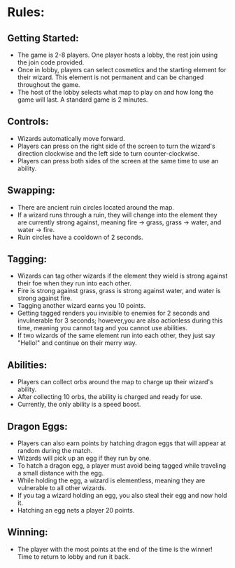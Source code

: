 # Rules: 
## Getting Started:
- The game is 2-8 players. One player hosts a lobby, the rest join using the join code provided.
- Once in lobby, players can select cosmetics and the starting element for their wizard. This element is not permanent and can be changed throughout the game.
- The host of the lobby selects what map to play on and how long the game will last. A standard game is 2 minutes.
## Controls:
- Wizards automatically move forward.
- Players can press on the right side of the screen to turn the wizard's direction clockwise and the left side to turn counter-clockwise.
- Players can press both sides of the screen at the same time to use an ability.
## Swapping:
- There are ancient ruin circles located around the map.
- If a wizard runs through a ruin, they will change into the element they are currently strong against, meaning fire &#8594; grass, grass &#8594; water, and water &#8594; fire.
- Ruin circles have a cooldown of 2 seconds.
## Tagging:
- Wizards can tag other wizards if the element they wield is strong against their foe when they run into each other.
- Fire is strong against grass, grass is strong against water, and water is strong against fire.
- Tagging another wizard earns you 10 points.
- Getting tagged renders you invisible to enemies for 2 seconds and invulnerable for 3 seconds; however,you are also actionless during this time, meaning you cannot tag and you cannot use abilities.
- If two wizards of the same element run into each other, they just say "Hello!" and continue on their merry way.
## Abilities:
- Players can collect orbs around the map to charge up their wizard's ability.
- After collecting 10 orbs, the ability is charged and ready for use.
- Currently, the only ability is a speed boost.
## Dragon Eggs:
- Players can also earn points by hatching dragon eggs that will appear at random during the match.
- Wizards will pick up an egg if they run by one.
- To hatch a dragon egg, a player must avoid being tagged while traveling a small distance with the egg.
- While holding the egg, a wizard is elementless, meaning they are vulnerable to all other wizards.
- If you tag a wizard holding an egg, you also steal their egg and now hold it.
- Hatching an egg nets a player 20 points.
## Winning: 
- The player with the most points at the end of the time is the winner! Time to return to lobby and run it back.
